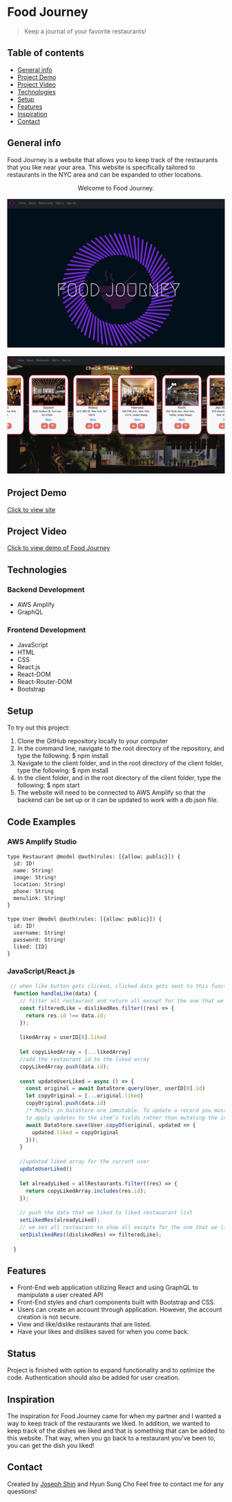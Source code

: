 # Food Journey
> Keep a journal of your favorite restaurants! 

## Table of contents
* [General info](#general-info)
* [Project Demo](#project-demo)
* [Project Video](#project-video)
* [Technologies](#technologies)
* [Setup](#setup)
* [Features](#features)
* [Inspiration](#inspiration)
* [Contact](#contact)

## General info
Food Journey is a website that allows you to keep track of the restaurants that you like near your area. This website is specifically tailored to restaurants in the NYC area and can be expanded to other locations. 

<div align="center">Welcome to Food Journey. </div>
<br/>
<div align="center">
<kbd>
<img src="./FJ_title.png">
</kbd>
</div>

<br/>
<div align="center">
<kbd>
<img src="./FJ_restaurants.png">
</kbd>
</div>

## Project Demo 
[Click to view site](https://main.d1ghkzohvm8pvi.amplifyapp.com/)

## Project Video
[Click to view demo of Food Journey](https://www.loom.com/share/3727ffeece824b7696cb8c036b1316e5)

## Technologies

### Backend Development 
* AWS Amplify
* GraphQL
### Frontend Development 
* JavaScript
* HTML
* CSS
* React.js
* React-DOM
* React-Router-DOM
* Bootstrap

## Setup
To try out this project: 
1. Clone the GitHub repository locally to your computer
1. In the command line, navigate to the root directory of the repository, and type the following: 
  $ npm install 
1. Navigate to the client folder, and in the root directory of the client folder, type the following: 
  $ npm install 
1. In the client folder, and in the root directory of the client folder, type the following: 
  $ npm start
1. The website will need to be connected to AWS Amplify so that the backend can be set up or it can be updated to work with a db.json file.


## Code Examples
### AWS Amplify Studio
```AWS Amplify
type Restaurant @model @auth(rules: [{allow: public}]) {
  id: ID!
  name: String!
  image: String!
  location: String!
  phone: String
  menulink: String!
}

type User @model @auth(rules: [{allow: public}]) {
  id: ID!
  username: String!
  password: String!
  liked: [ID]
}
```

### JavaScript/React.js 
```React.js
 // when like button gets clicked, clicked data gets sent to this function
  function handleLike(data) {
    // filter all restaurant and return all except for the one that we liked
    const filteredLike = dislikedRes.filter((res) => {
      return res.id !== data.id;
    });

    likedArray = userID[0].liked

    let copyLikedArray = [...likedArray]
    //add the restaurant id to the liked array
    copyLikedArray.push(data.id);

    const updateUserLiked = async () => {
      const original = await DataStore.query(User, userID[0].id)
      let copyOriginal = [...original.liked]
      copyOriginal.push(data.id)
      /* Models in DataStore are immutable. To update a record you must use the copyOf function
      to apply updates to the item’s fields rather than mutating the instance directly */
      await DataStore.save(User.copyOf(original, updated => {
        updated.liked = copyOriginal
      }));
    }

    //updated liked array for the current user
    updateUserLiked()

    let alreadyLiked = allRestaurants.filter((res) => {
      return copyLikedArray.includes(res.id);
    });

    // push the data that we liked to liked restauarant list
    setLikedRes(alreadyLiked);
    // we set all restaurant to show all excepte for the one that we like
    setDislikedRes((dislikedRes) => filteredLike);

  }
```

## Features
* Front-End web application utilizing React and using GraphQL to manipulate a user created API
* Front-End styles and chart components built with Bootstrap and CSS. 
* Users can create an account through application. However, the account creation is not secure. 
* View and like/dislike restaurants that are listed.
* Have your likes and dislikes saved for when you come back.

## Status
Project is finished with option to expand functionality and to optimize the code. Authentication should also be added for user creation.

## Inspiration
The inspiration for Food Journey came for when my partner and I wanted a way to keep track of the restaurants we liked. In addition, we wanted to keep track of the dishes we liked and that is something that can be added to this website. That way, when you go back to a restaurant you've been to, you can get the dish you liked!

## Contact
Created by [Joseph Shin](https://www.linkedin.com/in/joseph-sw-shin/) and Hyun Sung Cho
Feel free to contact me for any questions! 

